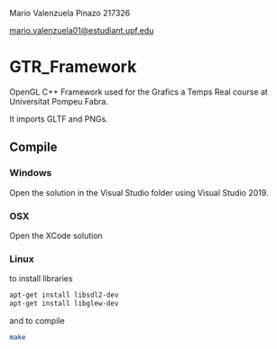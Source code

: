 Mario Valenzuela Pinazo 217326 
>
mario.valenzuela01@estudiant.upf.edu

# GTR_Framework
OpenGL C++ Framework used for the Grafics a Temps Real course at Universitat Pompeu Fabra.

It imports GLTF and PNGs.

## Compile

### Windows
Open the solution in the Visual Studio folder using Visual Studio 2019.

### OSX
Open the XCode solution

### Linux

to install libraries
```sh
apt-get install libsdl2-dev
apt-get install libglew-dev
```

and to compile
```sh
make
```

